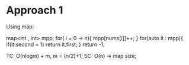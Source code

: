 
# Approach 1

Using map:

map<int , int> mpp;
for( i = 0 -> n){
	mpp[nums[i]]++;
}
for(auto it : mpp){
	if(it.second = 1)
		return it.first;
}
return -1;

TC: O(nlogm) + m, m = (n/2)+1;
SC:  O(n) -> map size;